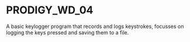 # PRODIGY_WD_04
A basic keylogger program that records and logs keystrokes, focusses on logging the keys pressed and saving them to a file. 
